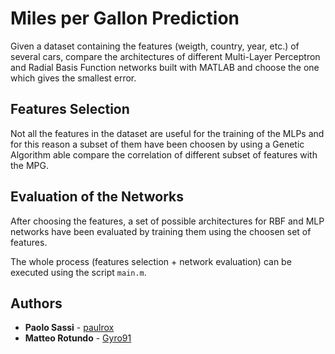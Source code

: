 # Miles per Gallon Prediction

Given a dataset containing the features (weigth, country, year, etc.) of several cars, compare the architectures of different Multi-Layer Perceptron and Radial Basis Function networks built with MATLAB and choose the one which gives the smallest error.

## Features Selection

Not all the features in the dataset are useful for the training of the MLPs and for this reason a subset of them have been choosen by using a Genetic Algorithm able compare the correlation of different subset of features with the MPG.

## Evaluation of the Networks

After choosing the features, a set of possible architectures for RBF and MLP networks have been evaluated by training them using the choosen set of features.

The whole process (features selection + network evaluation) can be executed using the script `main.m`.


## Authors

* **Paolo Sassi** - [paulrox](https://github.com/paulrox)
* **Matteo Rotundo** - [Gyro91](https://github.com/Gyro91)
